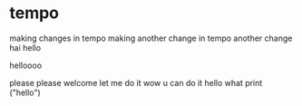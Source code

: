 # tempo
making changes in tempo
making another change in tempo
another change
hai hello

helloooo

please
please welcome
let me do it
wow u can do it
hello
what
print ("hello")
